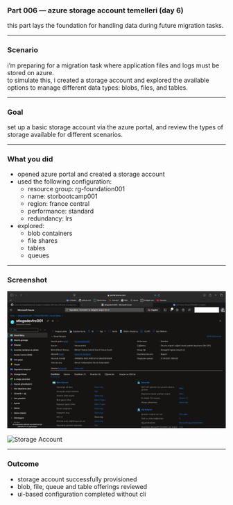 ### Part 006 — azure storage account temelleri (day 6)

this part lays the foundation for handling data during future migration tasks.

---

### Scenario

i’m preparing for a migration task where application files and logs must be stored on azure.  
to simulate this, i created a storage account and explored the available options to manage different data types: blobs, files, and tables.

---

### Goal

set up a basic storage account via the azure portal, and review the types of storage available for different scenarios.

---

### What you did

- opened azure portal and created a storage account  
- used the following configuration:  
  - resource group: rg-foundation001  
  - name: storbootcamp001  
  - region: france central  
  - performance: standard  
  - redundancy: lrs  
- explored:  
  - blob containers  
  - file shares  
  - tables  
  - queues

---

### Screenshot
![Storage Account](https://raw.githubusercontent.com/yavuzkutayozdemir/cloud-journey/main/gallery/cloud-support-track/part-006-day-006-azure-storage-account.png)

![Storage Account](https://raw.githubusercontent.com/yavuzkutayozdemir/cloud-journey/main/gallery/cloud-support-track/part-006-day-006-azure-storage-fileshare.png)



---

### Outcome

- storage account successfully provisioned  
- blob, file, queue and table offerings reviewed  
- ui-based configuration completed without cli
